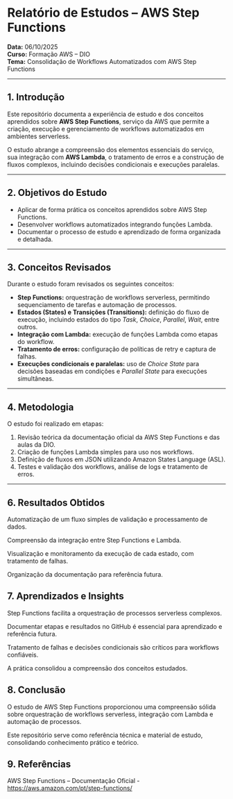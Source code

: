 # Relatório de Estudos – AWS Step Functions
 
**Data:** 06/10/2025  
**Curso:** Formação AWS – DIO  
**Tema:** Consolidação de Workflows Automatizados com AWS Step Functions  

---

## 1. Introdução

Este repositório documenta a experiência de estudo e dos conceitos aprendidos sobre **AWS Step Functions**, serviço da AWS que permite a criação, execução e gerenciamento de workflows automatizados em ambientes serverless.  

O estudo abrange a compreensão dos elementos essenciais do serviço, sua integração com **AWS Lambda**, o tratamento de erros e a construção de fluxos complexos, incluindo decisões condicionais e execuções paralelas.

---

## 2. Objetivos do Estudo

- Aplicar de forma prática os conceitos aprendidos sobre AWS Step Functions.  
- Desenvolver workflows automatizados integrando funções Lambda.  
- Documentar o processo de estudo e aprendizado de forma organizada e detalhada.  

---

## 3. Conceitos Revisados

Durante o estudo foram revisados os seguintes conceitos:

- **Step Functions:** orquestração de workflows serverless, permitindo sequenciamento de tarefas e automação de processos.  
- **Estados (States) e Transições (Transitions):** definição do fluxo de execução, incluindo estados do tipo *Task*, *Choice*, *Parallel*, *Wait*, entre outros.  
- **Integração com Lambda:** execução de funções Lambda como etapas do workflow.  
- **Tratamento de erros:** configuração de políticas de retry e captura de falhas.  
- **Execuções condicionais e paralelas:** uso de *Choice State* para decisões baseadas em condições e *Parallel State* para execuções simultâneas.

---

## 4. Metodologia

O estudo foi realizado em etapas:

1. Revisão teórica da documentação oficial da AWS Step Functions e das aulas da DIO.  
2. Criação de funções Lambda simples para uso nos workflows.  
3. Definição de fluxos em JSON utilizando Amazon States Language (ASL).  
4. Testes e validação dos workflows, análise de logs e tratamento de erros.  

---

## 6. Resultados Obtidos

Automatização de um fluxo simples de validação e processamento de dados.

Compreensão da integração entre Step Functions e Lambda.

Visualização e monitoramento da execução de cada estado, com tratamento de falhas.

Organização da documentação para referência futura.

## 7. Aprendizados e Insights

Step Functions facilita a orquestração de processos serverless complexos.

Documentar etapas e resultados no GitHub é essencial para aprendizado e referência futura.

Tratamento de falhas e decisões condicionais são críticos para workflows confiáveis.

A prática consolidou a compreensão dos conceitos estudados.

## 8. Conclusão

O estudo de AWS Step Functions proporcionou uma compreensão sólida sobre orquestração de workflows serverless, integração com Lambda e automação de processos.

Este repositório serve como referência técnica e material de estudo, consolidando conhecimento prático e teórico.

## 9. Referências

AWS Step Functions – Documentação Oficial - https://aws.amazon.com/pt/step-functions/
